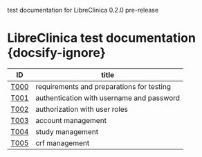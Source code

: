 
test documentation for LibreClinica 0.2.0 pre-release

# LibreClinica test documentation {docsify-ignore}

| ID | title |
| -- | ----- |
| [T000](t000.md) | requirements and preparations for testing |
| [T001](t001.md) | authentication with username and password |
| [T002](t002.md) | authorization with user roles |
| [T003](t003.md) | account management |
| [T004](t004.md) | study management |
| [T005](t005.md) | crf management |
